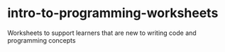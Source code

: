 # intro-to-programming-worksheets
Worksheets to support learners that are new to writing code and programming concepts
